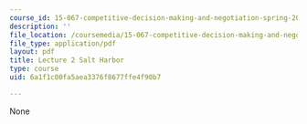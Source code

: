 ```yaml
---
course_id: 15-067-competitive-decision-making-and-negotiation-spring-2011
description: ''
file_location: /coursemedia/15-067-competitive-decision-making-and-negotiation-spring-2011/6a1f1c00fa5aea3376f8677ffe4f90b7_MIT15_067S11_lec02.pdf
file_type: application/pdf
layout: pdf
title: Lecture 2 Salt Harbor
type: course
uid: 6a1f1c00fa5aea3376f8677ffe4f90b7

---
```

None